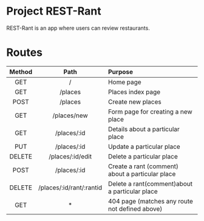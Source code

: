 # Project REST-Rant

REST-Rant is an app where users can review restaurants.

# Routes
| Method | Path | Purpose |
| :---: | :---: | :--- |
| GET | / | Home page |ß
| GET | /places | Places index page |
| POST | /places | Create new places |
| GET | /places/new | Form page for creating a new place |
| GET | /places/:id | Details about a particular place |
| PUT | /places/:id | Update a particular place |
| DELETE | /places/:id/edit | Delete a particular place |
| POST | /places/:id | Create a rant (comment) about a particular place |
| DELETE | /places/:id/rant/:rantid | Delete a rant(comment)about a particular place |
| GET | * | 404 page (matches any route not defined above) |
